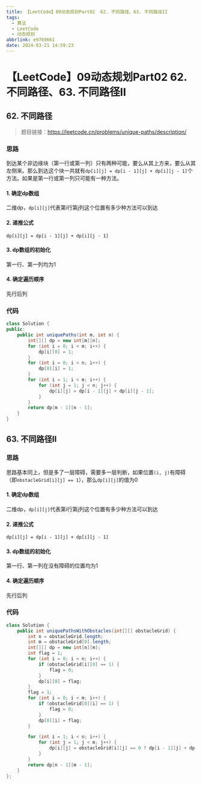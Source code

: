 ```yaml
---
title: 【LeetCode】09动态规划Part02  62. 不同路径、63. 不同路径II
tags:
  - 算法
  - LeetCode
  - 动态规划
abbrlink: e9769661
date: 2024-03-21 14:59:23
---
```


# 【LeetCode】09动态规划Part02  62. 不同路径、63. 不同路径II



## 62. 不同路径

>   题目链接：https://leetcode.cn/problems/unique-paths/description/

### 思路

到达某个非边缘块（第一行或第一列）只有两种可能，要么从其上方来，要么从其左侧来。那么到达这个块一共就有`dp[i][j] = dp[i - 1][j] + dp[i][j - 1]`个方法。如果是第一行或第一列只可能有一种方法。

#### 1. 确定dp数组

二维dp，`dp[i][j]`代表第i行第j列这个位置有多少种方法可以到达

#### 2. 递推公式

`dp[i][j] = dp[i - 1][j] + dp[i][j - 1]`

#### 3. dp数组的初始化

第一行、第一列均为1

#### 4. 确定遍历顺序

先行后列



### 代码

``` java
class Solution {
public:
    public int uniquePaths(int m, int n) {
        int[][] dp = new int[m][n];
        for (int i = 0; i < m; i++) {
            dp[i][0] = 1;
        }
        for (int i = 0; i < n; i++) {
            dp[0][i] = 1;
        }
        for (int i = 1; i < m; i++) {
            for (int j = 1; j < n; j++) {
                dp[i][j] = dp[i - 1][j] + dp[i][j - 1];
            }
        }
        return dp[m - 1][n - 1];
    }
}
```



## 63. 不同路径II

### 思路

思路基本同上，但是多了一层障碍，需要多一层判断，如果位置`(i, j)`有障碍（即`obstacleGrid[i][j] == 1`），那么`dp[i][j]`的值为0

#### 1. 确定dp数组

二维dp，`dp[i][j]`代表第i行第j列这个位置有多少种方法可以到达

#### 2. 递推公式

`dp[i][j] = dp[i - 1][j] + dp[i][j - 1]`

#### 3. dp数组的初始化

第一行、第一列在没有障碍的位置均为1

#### 4. 确定遍历顺序

先行后列



### 代码

``` java
class Solution {
    public int uniquePathsWithObstacles(int[][] obstacleGrid) {
        int n = obstacleGrid.length;
        int m = obstacleGrid[0].length;
        int[][] dp = new int[n][m];
        int flag = 1;
        for (int i = 0; i < n; i++) {
            if (obstacleGrid[i][0] == 1) {
                flag = 0;
            }
            dp[i][0] = flag;
        }
        flag = 1;
        for (int i = 0; i < m; i++) {
            if (obstacleGrid[0][i] == 1) {
                flag = 0;
            }
            dp[0][i] = flag;
        }

        for (int i = 1; i < n; i++) {
            for (int j = 1; j < m; j++) {
                dp[i][j] = obstacleGrid[i][j] == 0 ? dp[i - 1][j] + dp[i][j - 1] : 0;
            }
        }
        return dp[n - 1][m - 1];
    }
};
```


